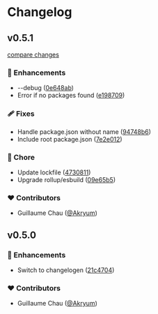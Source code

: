 # Changelog


## v0.5.1

[compare changes](https://github.com/Akryum/sheep/compare/v0.5.0...v0.5.1)


### 🚀 Enhancements

  - --debug ([0e648ab](https://github.com/Akryum/sheep/commit/0e648ab))
  - Error if no packages found ([e198709](https://github.com/Akryum/sheep/commit/e198709))

### 🩹 Fixes

  - Handle package.json without name ([94748b6](https://github.com/Akryum/sheep/commit/94748b6))
  - Include root package.json ([7e2e012](https://github.com/Akryum/sheep/commit/7e2e012))

### 🏡 Chore

  - Update lockfile ([4730811](https://github.com/Akryum/sheep/commit/4730811))
  - Upgrade rollup/esbuild ([09e65b5](https://github.com/Akryum/sheep/commit/09e65b5))

### ❤️  Contributors

- Guillaume Chau ([@Akryum](http://github.com/Akryum))

## v0.5.0


### 🚀 Enhancements

  - Switch to changelogen ([21c4704](https://github.com/Akryum/sheep/commit/21c4704))

### ❤️  Contributors

- Guillaume Chau ([@Akryum](http://github.com/Akryum))


